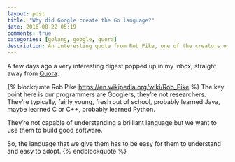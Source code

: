 ```yaml
---
layout: post
title: "Why did Google create the Go language?"
date: 2016-08-22 05:19
comments: true
categories: [golang, google, quora]
description: An interesting quote from Rob Pike, one of the creators of golang.
---
```


A few days ago a very interesting digest popped up in my
inbox, straight away from [Quora](https://www.quora.com/Why-did-Google-create-the-Go-language-Isnt-Python-good-enough/answer/Garry-Taylor-5?srid=pefr):


{% blockquote Rob Pike https://en.wikipedia.org/wiki/Rob_Pike %}
The key point here is our programmers are Googlers, they’re not researchers. They’re typically, fairly young, fresh out of school, probably learned Java, maybe learned C or C++, probably learned Python.

They’re not capable of understanding a brilliant language but we want to use them to build good software.

So, the language that we give them has to be easy for them to understand and easy to adopt.
{% endblockquote %}
